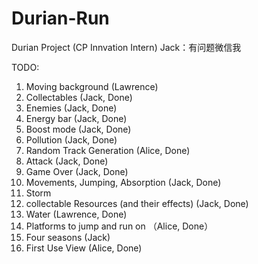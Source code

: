 # Durian-Run
Durian Project (CP Innvation Intern)
Jack：有问题微信我

TODO:
1. Moving background (Lawrence)
2. Collectables (Jack, Done)
3. Enemies (Jack, Done)
4. Energy bar (Jack, Done)
5. Boost mode (Jack, Done)
6. Pollution (Jack, Done)
7. Random Track Generation (Alice, Done)
8. Attack (Jack, Done)
9. Game Over (Jack, Done)
10. Movements, Jumping, Absorption (Jack, Done)
11. Storm
12. collectable Resources (and their effects) (Jack, Done)
13. Water (Lawrence, Done)
14. Platforms to jump and run on （Alice, Done）
15. Four seasons (Jack)
16. First Use View (Alice, Done)
